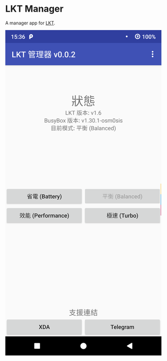 # LKT Manager

A manager app for [LKT](https://github.com/Magisk-Modules-Repo/legendary_kernel_tweaks).

![preview](preview.png)
